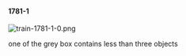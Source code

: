 #### 1781-1
![train-1781-1-0.png](https://github.com/lil-lab/nlvr/raw/master/nlvr/train/images/17/train-1781-1-0.png "train-1781-1-0.png")

one of the grey box contains less than three objects